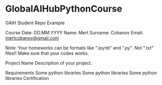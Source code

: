 # GlobalAIHubPythonCourse

GAIH Student Repo Example


Course Date: DD.MM.YYYY
Name: Mert
Surname: Cobanov
Email: mertcobanov@gmail.com

Note: Your homeworks can be formats like ".ipynb" and ".py". Not ".txt" files!! Make sure that your codes works.

Project Name
Description of your project.

Requirements
Some python libraries
Some python libraries
Some python libraries
Certification



